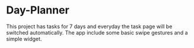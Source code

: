 # Day-Planner
This project has tasks for 7 days and everyday the task page will be switched automatically. The app include some basic swipe gestures and a simple widget.
